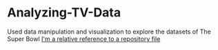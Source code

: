 # Analyzing-TV-Data
Used data manipulation and visualization to explore the datasets of The Super Bowl 
[I'm a relative reference to a repository file](notebook.ipynb)
